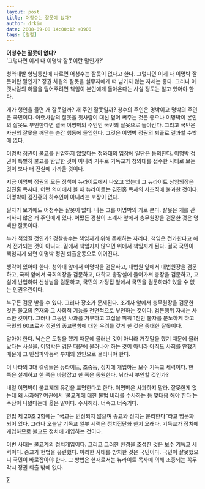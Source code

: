 ```yaml
---
layout: post
title: 어청수는 잘못이 없다?
author: drkim
date: 2008-09-08 14:00:12 +0900
tags: [컬럼]
---
```

**어청수는 잘못이 없다?**  
‘그렇다면 이게 다 이명박 잘못이란 말인가?’

청와대발 형님통신에 따르면 어청수는 잘못이 없다고 한다. 그렇다면 이게 다 이명박 잘못이란 말인가? 정권 차원의 잘못을 실무자에게 떠 넘기지 않는 자세는 좋다. 그러나 아랫사람의 허물을 덮어주려면 책임이 본인에게 돌아온다는 사실 정도는 알고 있어야 한다. 

개가 행인을 물면 개 잘못일까? 개 주인 잘못일까? 청수의 주인은 명박이고 명박의 주인은 국민이다. 아랫사람의 잘못을 윗사람이 대신 덮어 써주는 것은 좋으나 이명박이 본인의 잘못도 부인한다면 결국 이명박의 주인인 국민의 잘못으로 돌아간다. 그리고 국민은 자신의 잘못을 깨닫는 순간 행동에 돌입한다. 그것은 이명박 정권의 퇴출로 결과할 수밖에 없다. 

이명박 정권이 불교를 탄압하지 않았다는 청와대의 입장에 일단은 동의한다. 이명박 정권이 특별히 불교를 탄압한 것이 아니라 거꾸로 기독교가 청와대를 접수한 사태로 보는 것이 보다 더 진실에 가까울 것이다. 

지금 이명박 정권의 모든 정책이 뉴라이트에서 나오고 있는데 그 뉴라이트 상임의장은 김진홍 목사다. 어떤 의미에서 볼 때 뉴라이트는 김진홍 목사의 사조직에 불과한 것이다. 이명박이 김진홍의 하수인이 아니라는 보장이 없다. 

필자가 보기에도 어청수는 잘못이 없다. 나는 그를 이명박의 개로 본다. 잘못은 개를 관리하지 않은 개 주인에게 있다. 어쨌든 경찰이 조계사 앞에서 총무원장을 검문한 것은 명백한 잘못이다. 

누가 책임질 것인가? 경찰총수는 책임지기 위해 존재하는 자리다. 책임은 전가한다고 해서 전가되는 것이 아니다. 밑에서 책임지지 않으면 위에서 책임지게 된다. 결국 국민이 책임지게 되면 이명박 정권 퇴출운동으로 이어진다. 

생각이 있어야 한다. 청와대 앞에서 이명박을 검문하고, 대법원 앞에서 대법원장을 검문하고, 국회 앞에서 국회의장을 검문하고, 대학교 총장실에 들어가서 총장을 검문하고, 교실에 난입하여 선생님을 검문하고, 국민의 가정집 앞에서 국민을 검문하랴? 있을 수 없는 인권유린이다. 

누구든 검문 받을 수 있다. 그러나 장소가 문제된다. 조계사 앞에서 총무원장을 검문한 것은 불교의 존재와 그 사회적 기능을 전면적으로 부인하는 것이다. 검문행위 자체는 사소한 것이다. 그러나 그동안 사과를 거부하고 고집을 피워 1천만 불자를 분노하게 하고 국민의 60프로가 정권의 종교편향에 대한 우려를 갖게 한 것은 중대한 잘못이다. 

알아야 한다. 닉슨은 도청을 했기 때문에 물러난 것이 아니라 거짓말을 했기 때문에 물러났다는 사실을. 이명박은 검문 때문에 물러나야 하는 것이 아니라 아직도 사죄를 안했기 때문에 그 민심파악능력 부재의 원인으로 물러나야 한다. 

이 나라의 3대 걸림돌은 뉴라이트, 조중동, 정치에 개입하는 보수 기독교 세력이다. 한 쪽은 설계하고 한 쪽은 바람잡고 한 쪽은 동원한다. 뉘라서 부인할 것인가? 

내일 이명박이 불교계에 유감을 표명한다고 한다. 이명박은 사과하지 말라. 잘못한게 없는데 왜 사과해? 여권에서 ‘불교계에 대한 불법 비리를 수사하는 등 맞대응 해야 한다’는 주장이 나왔다는데 옳은 말이다. 수사해라. 너죽고 너죽기다. 

헌법 제 20조 2항에는 "국교는 인정되지 않으며 종교와 정치는 분리한다"라고 명문화 되어 있다. 그러나 오늘날 기독교 일부 세력은 정치집단화 한지 오래다. 기독교가 정치에 개입하므로 불교도 정치에 개입하는 것이다. 

이번 사태는 불교계의 정치개입이다. 그리고 그러한 환경을 조성한 것은 보수 기독교 세력이다. 종교가 헌법을 유린했다. 이러한 사태를 방치한 것은 국민이다. 국민이 잘못했으니 국민이 바로잡아야 한다. 그 방법은 현재로서는 뉴라이트 목사에 의해 조종되는 꼭두각시 정권 퇴출 밖에 없다. 



∑
